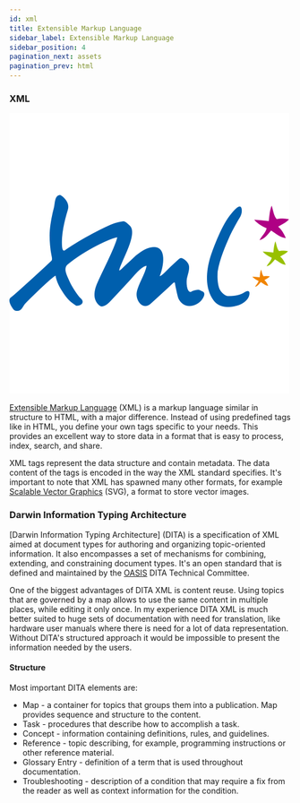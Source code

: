 ```yaml
---
id: xml
title: Extensible Markup Language
sidebar_label: Extensible Markup Language
sidebar_position: 4
pagination_next: assets
pagination_prev: html
---
```


### XML

![xml logo](/img/xml-logo.svg)

[Extensible Markup Language](https://www.w3schools.com/xml/xml_whatis.asp) (XML) is a markup language similar in structure to HTML, with a major difference. Instead of using predefined tags like in HTML, you define your own tags specific to your needs. This provides an excellent way to store data in a format that is easy to process, index, search, and share.

XML tags represent the data structure and contain metadata. The data content of the tags is encoded in the way the XML standard specifies.
It's important to note that XML has spawned many other formats, for example [Scalable Vector Graphics](https://www.w3schools.com/graphics/svg_intro.asp) (SVG), a format to store vector images.

### Darwin Information Typing Architecture

[Darwin Information Typing Architecture] (DITA) is a specification of XML aimed at document types for authoring and organizing topic-oriented information. It also encompasses a set of mechanisms for combining, extending, and constraining document types. It's an open standard that is defined and maintained by the [OASIS](https://www.oasis-open.org/committees/tc_home.php?wg_abbrev=dita) DITA Technical Committee.

One of the biggest advantages of DITA XML is content reuse. Using topics that are governed by a map allows to use the same content in multiple places, while editing it only once. In my experience DITA XML is much better suited to huge sets of documentation with need for translation, like hardware user manuals where there is need for a lot of data representation. Without DITA's structured approach it would be impossible to present the information needed by the users.

#### Structure

Most important DITA elements are:

* Map - a container for topics that groups them into a publication. Map provides sequence and structure to the content.
* Task - procedures that describe how to accomplish a task.
* Concept - information containing definitions, rules, and guidelines.
* Reference - topic describing, for example, programming instructions or other reference material.
* Glossary Entry - definition of a term that is used throughout documentation.
* Troubleshooting - description of a condition that may require a fix from the reader as well as context information for the condition.
